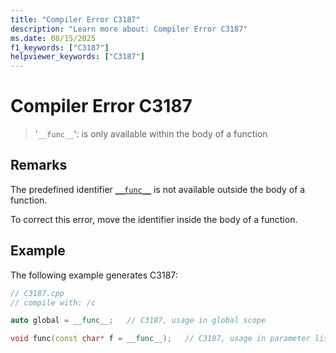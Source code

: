 ```yaml
---
title: "Compiler Error C3187"
description: "Learn more about: Compiler Error C3187"
ms.date: 08/15/2025
f1_keywords: ["C3187"]
helpviewer_keywords: ["C3187"]
---
```

# Compiler Error C3187

> '`__func__`': is only available within the body of a function

## Remarks

The predefined identifier [`__func__`](../../cpp/func.md) is not available outside the body of a function.

To correct this error, move the identifier inside the body of a function.

## Example

The following example generates C3187:

```cpp
// C3187.cpp
// compile with: /c

auto global = __func__;   // C3187, usage in global scope

void func(const char* f = __func__);   // C3187, usage in parameter list
```
